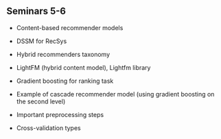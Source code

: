 Seminars 5-6
-------------

- Content-based recommender models
- DSSM for RecSys
- Hybrid recommenders taxonomy
- LightFM (hybrid content model), Lightfm library

- Gradient boosting for ranking task
- Example of cascade recommender model (using gradient boosting on the second level)
- Important preprocessing steps
- Cross-validation types
